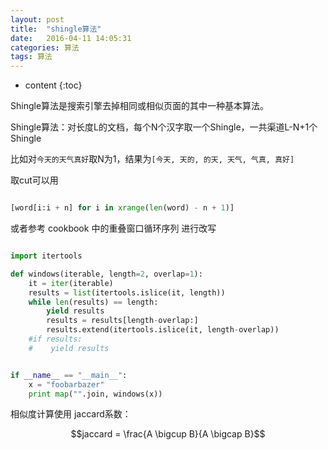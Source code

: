 ```yaml
---
layout: post
title:  "shingle算法"
date:   2016-04-11 14:05:31
categories: 算法
tags: 算法
---
```


* content
{:toc}



Shingle算法是搜索引擎去掉相同或相似页面的其中一种基本算法。

Shingle算法：对长度L的文档，每个N个汉字取一个Shingle，一共渠道L-N+1个Shingle

比如对`今天的天气真好`取N为1，结果为`[今天, 天的, 的天, 天气, 气真, 真好]`



取cut可以用

```python

[word[i:i + n] for i in xrange(len(word) - n + 1)]
```


或者参考 cookbook 中的重叠窗口循环序列 进行改写

```python

import itertools

def windows(iterable, length=2, overlap=1):
    it = iter(iterable)
    results = list(itertools.islice(it, length))
    while len(results) == length:
        yield results
        results = results[length-overlap:]
        results.extend(itertools.islice(it, length-overlap))
    #if results:
    #    yield results


if __name__ == "__main__":
    x = "foobarbazer"
    print map("".join, windows(x))

```

相似度计算使用 jaccard系数：

$$jaccard = \frac{A \bigcup B}{A \bigcap B}$$
